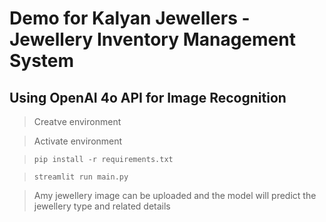 # Demo for Kalyan Jewellers - Jewellery Inventory Management System

## Using OpenAI 4o API for Image Recognition

> Creatve environment

> Activate environment

> `pip install -r requirements.txt`

> `streamlit run main.py`

> Amy jewellery image can be uploaded and the model will predict the jewellery type and related details